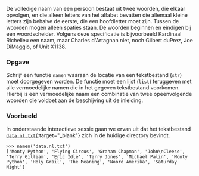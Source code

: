 De volledige naam van een persoon bestaat uit twee woorden, die elkaar opvolgen, en die alleen letters van het alfabet bevatten die allemaal kleine letters zijn behalve de eerste, die een hoofdletter moet zijn. Tussen de woorden mogen alleen spaties staan. De woorden beginnen en eindigen bij een woordscheider. Volgens  deze specificatie is bijvoorbeeld Kardinaal Richelieu een naam, maar Charles  d'Artagnan niet, noch Gilbert duPrez, Joe DiMaggio, of Unit X1138.

### Opgave

Schrijf een functie `namen` waaraan de locatie van een tekstbestand (`str`) moet doorgegeven worden. De functie moet een lijst (`list`) teruggeven met alle vermoedelijke namen die in het gegeven tekstbestand voorkomen. Hierbij is een vermoedelijke naam een combinatie van twee opeenvolgende woorden die voldoet aan de beschijving uit de inleiding.

### Voorbeeld

In onderstaande interactieve sessie gaan we ervan uit dat het tekstbestand [`data.nl.txt`](media/data/data.nl.txt){:target="_blank"} zich in de huidige directory bevindt.

```console?lang=python&prompt=>>>
>>> namen('data.nl.txt')
['Monty Python', 'Flying Circus', 'Graham Chapman', 'John\nCleese', 'Terry Gilliam', 'Eric Idle', 'Terry Jones', 'Michael Palin', 'Monty Python', 'Holy Grail', 'The Meaning', 'Noord Amerika', 'Saturday Night']
```
